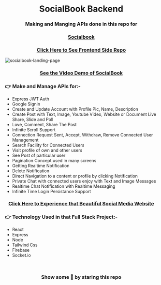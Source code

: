 <h1 align="center">SocialBook Backend</h1>

<h3 align="center">Making and Manging APIs done in this repo for</h3>

[<h3 align="center"> Socialbook </h3>](https://socialbook.samarpandasgupta.com/)

### [<p align="center"> Click Here to See Frontend Side Repo</p>](https://github.com/SamarpanCoder2002/Socialbook-Web)

![socialbook-landing-page](https://user-images.githubusercontent.com/66327336/151983119-1fb5b9cf-2398-450d-a922-9749078c3b5f.png)

### [<p align="center"> See the Video Demo of SocialBook</p>](https://youtu.be/Dhf0oTQDP-0)

<h3>👉 Make and Manage APIs for:-</h3>
<ul>
<li>Express JWT Auth</li>
<li>Google Signin</li>
<li>Create and Update Account with Profile Pic, Name, Description</li>
<li>Create Post with Text, Image, Youtube Video, Website or Document Live Share, Slide and Poll</li>
<li>Love, Comment, Share The Post</li>
<li>Infinite Scroll Support</li>
<li>Connection Request Sent, Accept, Withdraw, Remove Connected User Management</li>
<li>Search Facility for Connected Users</li>
<li>Visit profile of own and other users</li>
<li>See Post of particular user</li>
<li>Pagination Concept used in many screens</li>
<li>Getting Realtime Notification</li>
<li>Delete Notification</li>
<li>Direct Navigation to a content or profile by clicking Notification</li>
<li>Private Chat with connected users enjoy with Text and Image Messages</li>
<li>Realtime Chat Notification with Realtime Messaging</li>
<li>Infinite Time Login Persistance Support</li>
</ul>

### [<p align="center"> Click Here to Experience that Beautiful Social Media Website</p>](https://socialbook.samarpandasgupta.com/)

### 👉 Technology Used in that Full Stack Project:-

<ul>
    <li>React</li>
    <li>Express</li>
    <li>Node</li>
    <li>Tailwind Css</li>
    <li>Firebase</li>
    <li>Socket.io</li>
</ul>

<br/>

### <p align="center"> Show some 💖 by staring this repo </p>

